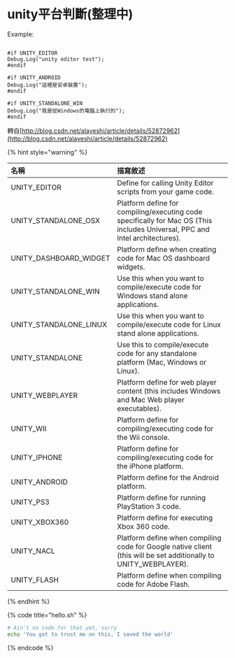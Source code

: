 # unity平台判斷\(整理中\)

Example:

```

#if UNITY_EDITOR 
Debug.Log("unity editor test");  
#endif  

#if UNITY_ANDROID  
Debug.Log("這裡是安卓裝置");  
#endif  

#if UNITY_STANDALONE_WIN  
Debug.Log("我是從Windows的電腦上執行的");  
#endif  
```

轉自[http://blog.csdn.net/alayeshi/article/details/52872962](http://blog.csdn.net/alayeshi/article/details/52872962)

{% hint style="warning" %}
 

| 名稱 |  描寫敘述 |
| :--- | :--- |
| UNITY\_EDITOR | Define for calling Unity Editor scripts from your game code. |
| UNITY\_STANDALONE\_OSX | Platform define for compiling/executing code specifically for Mac OS \(This includes Universal, PPC and Intel architectures\). |
| UNITY\_DASHBOARD\_WIDGET | Platform define when creating code for Mac OS dashboard widgets. |
| UNITY\_STANDALONE\_WIN | Use this when you want to compile/execute code for Windows stand alone applications. |
| UNITY\_STANDALONE\_LINUX | Use this when you want to compile/execute code for Linux stand alone applications. |
| UNITY\_STANDALONE | Use this to compile/execute code for any standalone platform \(Mac, Windows or Linux\). |
| UNITY\_WEBPLAYER | Platform define for web player content \(this includes Windows and Mac Web player executables\). |
| UNITY\_WII | Platform define for compiling/executing code for the Wii console. |
| UNITY\_IPHONE | Platform define for compiling/executing code for the iPhone platform. |
| UNITY\_ANDROID | Platform define for the Android platform. |
| UNITY\_PS3 | Platform define for running PlayStation 3 code. |
| UNITY\_XBOX360 | Platform define for executing Xbox 360 code. |
| UNITY\_NACL | Platform define when compiling code for Google native client \(this will be set additionally to UNITY\_WEBPLAYER\). |
| UNITY\_FLASH | Platform define when compiling code for Adobe Flash. |
{% endhint %}

{% code title="hello.sh" %}
```bash
# Ain't no code for that yet, sorry
echo 'You got to trust me on this, I saved the world'
```
{% endcode %}



